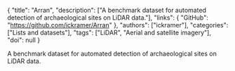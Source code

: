 {
  "title": "Arran",
  "description": ["A benchmark dataset for automated detection of archaeological sites on LiDAR data."],
  "links": {
    "GitHub": "https://github.com/ickramer/Arran"
  },
  "authors": ["ickramer"],
  "categories": ["Lists and datasets"],
  "tags": ["LiDAR", "Aerial and satellite imagery"],
  "doi": null
}

<!-- Generated by csv2md.R – do not edit by hand -->

A benchmark dataset for automated detection of archaeological sites on LiDAR data.